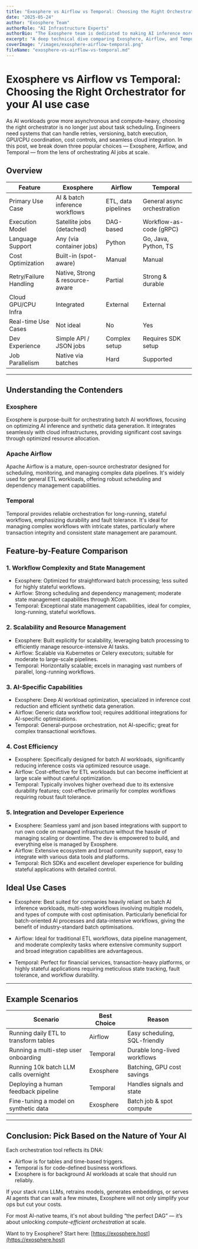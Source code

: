 ```yaml
---
title: "Exosphere vs Airflow vs Temporal: Choosing the Right Orchestrator for AI"
date: "2025-05-24"
author: "Exosphere Team"
authorRole: "AI Infrastructure Experts"
authorBio: "The Exosphere team is dedicated to making AI inference more accessible, efficient, and cost-effective for businesses of all sizes."
excerpt: "A deep technical dive comparing Exosphere, Airflow, and Temporal for orchestrating AI and background workloads. Understand the trade-offs and make the right decision for your stack."
coverImage: "/images/exosphere-airflow-temporal.png"
fileName: "exosphere-vs-airflow-vs-temporal.md"
---
```


# Exosphere vs Airflow vs Temporal: Choosing the Right Orchestrator for your AI use case

As AI workloads grow more asynchronous and compute-heavy, choosing the right orchestrator is no longer just about task scheduling. Engineers need systems that can handle retries, versioning, batch execution, GPU/CPU coordination, cost controls, and seamless cloud integration. In this post, we break down three popular choices — Exosphere, Airflow, and Temporal — from the lens of orchestrating AI jobs at scale.

## Overview

| Feature                  | Exosphere                     | Airflow                       | Temporal                     |
|--------------------------|-------------------------------|-------------------------------|------------------------------|
| Primary Use Case         | AI & batch inference workflows| ETL, data pipelines           | General async orchestration  |
| Execution Model          | Satellite jobs (detached)     | DAG-based                     | Workflow-as-code (gRPC)      |
| Language Support         | Any (via container jobs)      | Python                        | Go, Java, Python, TS         |
| Cost Optimization        | Built-in (spot-aware)         | Manual                        | Manual                       |
| Retry/Failure Handling   | Native, Strong & resource-aware       | Partial                       | Strong & durable             |
| Cloud GPU/CPU Infra      | Integrated                    | External                      | External                     |
| Real-time Use Cases      | Not ideal                     | No                            | Yes                          |
| Dev Experience           | Simple API / JSON jobs        | Complex setup                 | Requires SDK setup           |
| Job Parallelism          | Native via batches            | Hard                          | Supported                    |

---
## Understanding the Contenders

### Exosphere

Exosphere is purpose-built for orchestrating batch AI workflows, focusing on optimizing AI inference and synthetic data generation. It integrates seamlessly with cloud infrastructures, providing significant cost savings through optimized resource allocation.

### Apache Airflow

Apache Airflow is a mature, open-source orchestrator designed for scheduling, monitoring, and managing complex data pipelines. It's widely used for general ETL workloads, offering robust scheduling and dependency management capabilities.

### Temporal

Temporal provides reliable orchestration for long-running, stateful workflows, emphasizing durability and fault tolerance. It's ideal for managing complex workflows with intricate states, particularly where transaction integrity and consistent state management are paramount.

## Feature-by-Feature Comparison

### 1. Workflow Complexity and State Management

- Exosphere: Optimized for straightforward batch processing; less suited for highly stateful workflows.
- Airflow: Strong scheduling and dependency management; moderate state management capabilities through XCom.
- Temporal: Exceptional state management capabilities, ideal for complex, long-running, stateful workflows.

### 2. Scalability and Resource Management

- Exosphere: Built explicitly for scalability, leveraging batch processing to efficiently manage resource-intensive AI tasks.
- Airflow: Scalable via Kubernetes or Celery executors; suitable for moderate to large-scale pipelines.
- Temporal: Horizontally scalable; excels in managing vast numbers of parallel, long-running workflows.

### 3. AI-Specific Capabilities

- Exosphere: Deep AI workload optimization, specialized in inference cost reduction and efficient synthetic data generation.
- Airflow: Generic data workflow tool; requires additional integrations for AI-specific optimizations.
- Temporal: General-purpose orchestration, not AI-specific; great for complex transactional workflows.

### 4. Cost Efficiency

- Exosphere: Specifically designed for batch AI workloads, significantly reducing inference costs via optimized resource usage.
- Airflow: Cost-effective for ETL workloads but can become inefficient at large scale without careful optimization.
- Temporal: Typically involves higher overhead due to its extensive durability features; cost-effective primarily for complex workflows requiring robust fault tolerance.

### 5. Integration and Developer Experience

- Exosphere: Seamless yaml and json based integrations with support to run own code on managed infrastructure without the hassle of managing scaling or downtime. The dev is empowered to build, and everything else is managed by Exosphere.
- Airflow: Extensive ecosystem and broad community support, easy to integrate with various data tools and platforms.
- Temporal: Rich SDKs and excellent developer experience for building stateful applications with detailed control.

## Ideal Use Cases

- Exosphere: Best suited for companies heavily reliant on batch AI inference workloads, multi-step workflows involving multiple models, and types of compute with cost optimisation. Particularly beneficial for batch-oriented AI processes and data-intensive workflows, giving the benefit of industry-standard batch optimisations.

- Airflow: Ideal for traditional ETL workflows, data pipeline management, and moderate complexity tasks where extensive community support and broad integration capabilities are advantageous.

- Temporal: Perfect for financial services, transaction-heavy platforms, or highly stateful applications requiring meticulous state tracking, fault tolerance, and workflow durability.

---

## Example Scenarios

| Scenario                                | Best Choice   | Reason |
|-----------------------------------------|---------------|--------|
| Running daily ETL to transform tables   | Airflow       | Easy scheduling, SQL-friendly |
| Running a multi-step user onboarding    | Temporal      | Durable long-lived workflows |
| Running 10k batch LLM calls overnight   | Exosphere     | Batching, GPU cost savings   |
| Deploying a human feedback pipeline     | Temporal      | Handles signals and state    |
| Fine-tuning a model on synthetic data   | Exosphere     | Batch job & spot compute     |

---

## Conclusion: Pick Based on the Nature of Your AI

Each orchestration tool reflects its DNA:

- Airflow is for tables and time-based triggers.
- Temporal is for code-defined business workflows.
- Exosphere is for background AI workloads at scale that should run reliably.

If your stack runs LLMs, retrains models, generates embeddings, or serves AI agents that can wait a few minutes, Exosphere will not only simplify your ops but cut your costs.

For most AI-native teams, it's not about building “the perfect DAG” — it’s about unlocking *compute-efficient orchestration* at scale.

Want to try Exosphere? Start here: [https://exosphere.host](https://exosphere.host)


